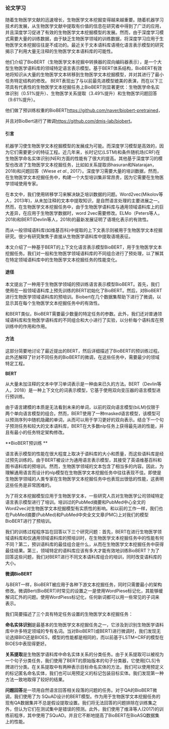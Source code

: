 ### 论文学习

随着生物医学文献的迅速增长，生物医学文本挖掘变得越来越重要。随着机器学习技术的发展，从生物医学文献中提取有价值的信息在研究者中得到了广泛的应用，并且深度学习促进了有效的生物医学文本挖掘模型的发展。然而，由于深度学习模式需要大量的训练数据，由于缺乏生物医学领域的训练数据，将深度学习应用于生物医学文本挖掘往往是不成功的。最近关于文本语料库语境化语言表示模型的研究揭示了利用大量无注释的生物医学文本语料库的可能性。

他们介绍了BioBERT（生物医学文本挖掘中转换器的双向编码器表示），是一个大型生物医学语料库的领域特定语言表示模型。基于BERT体系结构，BioBERT有效地将知识从大量的生物医学文本转移到生物医学文本挖掘模型，并对其进行了最小任务特定结构的修改。 BERT表现出了与以前最先进模型媲美的表演，而在以下三项具有代表性的生物医学文本挖掘任务上BioBERT则显著更优：生物医学命名实体识别（0.51%提升）、生物医学关系提取（3.49%提升）和生物医学问题回答（9.61%提升）。

他们做了预训练权重的BioBERT<https://github.com/naver/biobert-pretrained>，

并且对BioBert进行了微调<https://github.com/dmis-lab/biobert>。

#### 引言

机器学习使生物医学文本挖掘模型的发展成为可能。而深度学习模型是高效的，因为它们需要更少的特征工程。近几年来，长时记忆(LSTM)和条件随机场(CRF)在生物医学命名实体识别(NER)方面的性能有了很大的提高。其他基于深度学习的模型也改进了生物医学文本挖掘任务，比如如关系提取(Bhasuran和Natarajan，2018)和问题回答（Wiese *et al.*, 2017）。深度学习需要大量的培训数据，然而，在生物医学文本挖掘任务中，构建一个大型培训集非常昂贵，因为它需要在生物医学领域使用专家。

在本文中，我们使用转移学习来解决缺乏培训数据的问题。Word2vec(Mikolov等人，2013年)，从未加注释的文本中提取知识，是自然语言处理的主要进展之一。然而，在生物医学文本挖掘任务中，由于生物医学语料库与通用领域语料库上的巨大差异，在应用于生物医学数据时，word 2vec需要修改。ELMo（Peters等人，2018)和BERT(Devlin等人，2018)的最新发展证明了语境化表示的有效性。

而从一般领域语料库(如维基百科)中提取的上下文表示则被用于生物医学文本挖掘研究。很少有研究聚焦于直接从生物医学语料库中提取语境表征。

本文介绍了一种基于BERT的上下文化语言表示模型BioBERT，用于生物医学文本挖掘任务。我们对一般和生物医学领域语料库的不同组合进行了预处理，以了解其在特定领域语料库中的生物医学文本挖掘任务的性能变化。

#### 途径

本文提出了一种用于生物医学领域的预训练语言表示模型BioBERT。首先，我们使用在一般领域语料库上预先训练的BERT初始化了BioBERT。然后，对BioBERT进行生物医学领域语料库的预培训。Biobert在几个数据集帮助下进行了微调，以显示其在每个生物医学文本挖掘任务中的有效性。

和BERT类似，BioBERT需要最少数量的特定任务的参数。此外，我们还对普通领域语料库和生物医学语料库的不同组合和大小进行了实验，以分析每个语料库在预训练中的作用和作用。

#### 方法

这部分简要地讨论了最近提出的BERT，然后详细描述了BioBERT的预训练过程。此外还解释了针对不同任务的BioBERT的微调，在这些任务中，需要最少的领域特定工程。

**BERT**

从大量未加注释的文本中学习单词表示是一种由来已久的方法。BERT（Devlin等人，2018）是一种上下文化的词表示模型，它基于使用双向变压器的语言模型进行预训练。

由于语言建模的本质是无法看到未来的单词，以前的双向语言模型(biLM)仅限于两个单向语言模型的组合。然而，BERT使用了一种masked语言模型，该模型可以预测序列中随机隐藏的单词，从而可以用于学习更好的双向表示。结合下一个句子预测任务和较大的文本语料库，BERT在大多数nlp任务上获得最先进的性能，并且有最小的任务特定架构修改。

**BioBERT预训练	**

语言表示模型的性能在很大程度上取决于语料库的大小和质量，而这些语料库是经过预先训练的。由于BERT被设计为通用语言表示模型，其接受了英语维基百科和图书语料库的预培训。然而，生物医学领域的文本包含了相当多的内容。因此，为理解通用语言而设计的nlp模型在生物医学文本挖掘任务中往往表现不佳。即使是生物医学领域的人类专家在生物医学文本挖掘任务中也表现出很低的性能，这表明这些任务是非常困难的。

为了将文本挖掘模型应用于生物医学文本，一些研究人员对生物医学公司领域特定语言表示模型进行了培训。培训过的PubMed摘要和PubMed中心全文的Word2vec对生物医学文本挖掘模型有实质性的影响。和以前的工作一样，我们也在PubMed摘要(PubMed)和PubMed中央全文文章(PMC)上对我们的模型BioBERT进行了预培训。

我们的训练过程程序旨在回答以下三个研究问题：首先，BERT在进行生物医学领域语料库和仅通用领域语料库的预培训时，在生物医学文本挖掘任务中的性能有何不同？第二，预训语料库的最佳组合是什么，从而在生物医学文本挖掘任务中获得最佳结果。第三，领域特定的语料库应该有多大才能有效地训练BioBERT？为了回答这些问题，我们对BERT进行不同文本语料库组合的培训，同时改变语料库的大小。

**微调BioBERT**

与BERT一样，BioBERT被应用于各种下游文本挖掘任务，同时只需要最小的架构修改。微调Bert(BioBERT)时常见的设置之一是使用WordPiese标记化，其能够缓解词汇外的问题。使用WordPiess标记化，任何新词都可以用一些常见的子词来表示。

我们简要描述了三个具有特定任务设置的生物医学文本挖掘任务：

**命名实体识别**是最基本的生物医学文本挖掘任务之一，它涉及到识别生物医学语料库中许多特定领域的专有名词。当对BioBERT(或BERT)进行微调时，我们发现无论选择BIO还是BIOES，模型的性能都是相同的，而以前基于LSTM+CRF的模型在BIOES中表现得更好。

**关系提取**是生物医学语料库中命名实体关系的分类任务。由于关系提取可以被视为一个句子分类任务，我们使用了BERT的原始版本的句子分类器，它使用[CLS]令牌进行分类。在关系提取中有两种表示目标命名实体的方法，我们可以使用预定义的标记匿名命名实体，我们也可以用预定义的标记包装目标实体。我们发现第一种方法一致地取得了较好的结果。

**问题回答**是一项用自然语言回答相关段落的问题的任务。对于QA的BioBERT微调，我们使用了为 SQuAD设计的BERT模型。作为用于生物医学文本挖掘任务的现有QA数据集并不总是假设提取设置。我们将无法回答的问题排除在训练集之外，但认为它们在测试集中是错误的预测。此外，我们使用了维泽等人(2017)的训练前程序，其中使用了SQuAD。并且它不断地提高了BioBERT在BioASQ数据集上的性能。